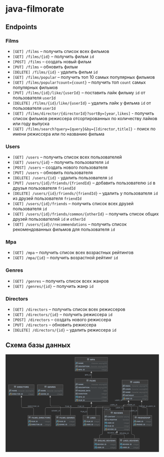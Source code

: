 # java-filmorate

## Endpoints

### Films
- `[GET] /films` – получить список всех фильмов
- `[GET] /films/{id}` – получить фильм `id`
- `[POST] /films` – создать новый фильм
- `[PUT] /films` – обновить фильм
- `[DELETE] /films/{id}` - удалить фильм `id`
- `[GET] /films/popular` – получить топ 10 самых популярных фильмов
- `[GET] /films/popular?count={count}` – получить топ `count` самых популярных фильмов
- `[PUT] /films/{id}/like/{userId}` – поставить лайк фильму `id` от пользователя `userId`
- `[DELETE] /films/{id}/like/{userId}` – удалить лайк у фильма `id` от пользователя `userId`
- `[GET] /films/director/{directorId}?sortBy=[year,likes]` - получить список фильмов режиссера отсортированных 
по количеству лайков или году выпуска
- `[GET] /films/search?query={query}&by={[director,title]}` - поиск по имени режиссера или по названию фильма

### Users
- `[GET] /users` – получить список всех пользователей
- `[GET] /users/{id}` – получить пользователя `id`
- `[POST] /users` – создать нового пользователя
- `[PUT] /users` – обновить пользователя
- `[DELETE] /users/{id}` - удалить пользователя `id`
- `[PUT] /users/{id}/friends/{friendId}` – добавить пользователю `id` в друзья пользователя `friendId`
- `[DELETE] /users/{id}/friends/{friendId}` – удалить у пользователя `id` из друзей пользователя `friendId`
- `[GET] /users/{id}/friends` – получить список всех друзей пользователя `id`
- `[GET] /users/{id}/friends/common/{otherId}` – получить список общих друзей пользователей `id` и `otherId`
- `[GET] /users/{id}//recommendations` – получить список рекомендованных фильмов для пользователя `id`

### Mpa
- `[GET] /mpa` – получить список всех возрастных рейтингов
- `[GET] /mpa/{id}` – получить возрастной рейтинг `id`

### Genres
- `[GET] /genres` – получить список всех жанров
- `[GET] /genres/{id}` – получить жанр `id`

### Directors
- `[GET] /directors` – получить список всех режиссеров
- `[GET] /directors/{id}` – получить режиссера `id`
- `[POST] /directors` – создать нового режиссера
- `[PUT] /directors` – обновить режиссера
- `[DELETE] /directors/{id}` – удалить режиссера `id`

## Схема базы данных
![](scheme.png)
